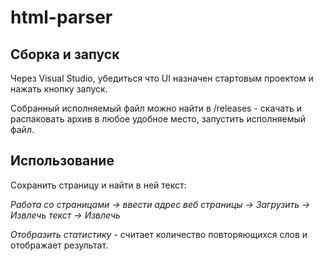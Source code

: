 # html-parser

 

## Сборка и запуск

Через Visual Studio, убедиться что UI назначен стартовым проектом и нажать кнопку запуск.

Собранный исполняемый файл можно найти в /releases - скачать и распаковать архив в любое удобное место, запустить исполняемый  файл.

## Использование

Сохранить страницу и найти в ней текст:

*Работа со страницами -> ввести адрес веб страницы ->  Загрузить -> Извлечь текст -> Извлечь*

*Отобразить статистику* - считает количество повторяющихся слов и отображает результат.

